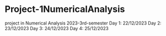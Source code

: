 # Project-1NumericalAnalysis
project in Numerical Analysis 2023-3rd-semester
Day 1: 22/12/2023
Day 2: 23/12/2023
Day 3: 24/12/2023
Day 4: 25/12/2023